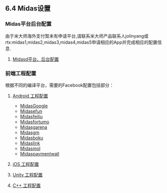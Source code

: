 ## 6.4 Midas设置


### Midas平台后台配置

由于米大师海外支付暂未有申请平台,请联系米大师产品联系人jolinyang或rtx:midas1,midas2,midas3,midas4,midas5申请相应的App并完成相应的配置信息.

1. [Midasd平台、后台配置](Midas/developer.md)

### 前端工程配置
根据不同的编译平台，需要的Facebook配置包括部分：

1. [Android 工程配置](Midas/android.md)
   * [MidasGoogle](../Unity/Channel/Midas/midasgoogle.md)
   * [Midasefun](../Unity/Channel/Midas/midasefun.md)
   * [Midasfeiliu](../Unity/Channel/Midas/midasfeiliu.md)
   * [Midasfortumo](../Unity/Channel/Midas/midasfortumo.md)
   * [Midasgarena](../Unity/Channel/Midas/midasgarena.md)
   * [Midasgm](../Unity/Channel/Midas/midasgm.md)
   * [Midasboku](../Unity/Channel/Midas/midasboku.md)
   * [Midaslink](../Unity/Channel/Midas/midaslink.md)
   * [Midasmol](../Unity/Channel/Midas/midasmol.md)
   * [Midaspaymentwall](../Unity/Channel/Midas/midaspaymentwall.md)

2. [iOS 工程配置](Midas/ios.md)
3. [Unity 工程配置](Midas/unity.md)
4. [C++ 工程配置](Midas/cpp.md) 
